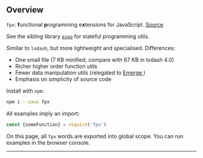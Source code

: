 ## Overview

`fpx`: **f**unctional **p**rogramming e**x**tensions for JavaScript.
<a href="https://github.com/Mitranim/fpx/blob/master/lib/fpx.js" target="_blank">Source <span class="fa fa-github"></span></a>

See the sibling library
<a href="http://mitranim.com/espo/" target="_blank">`espo`</a>
for stateful programming utils.

Similar to `lodash`, but more lightweight and specialised. Differences:

* One small file (7 KB minified, compare with 67 KB in lodash 4.0)
* Richer higher order function utils
* Fewer data manipulation utils (relegated to <a href="https://github.com/Mitranim/emerge" target="_blank">Emerge <span class="fa fa-github"></span></a>)
* Emphasis on simplicity of source code

Install with `npm`:

```sh
npm i --save fpx
```

All examples imply an import:

```js
const {someFunction} = require('fpx')
```

On this page, all `fpx` words are exported into global scope. You can run
examples in the browser console.

----
